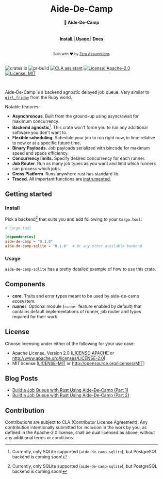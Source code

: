 <h1 align="center">Aide-De-Camp</h1>
<div align="center">
 <strong>
   💂 Aide-De-Camp
 </strong>
 
</div>

<br />


<div align="center">
  <h4>
    <a href="#Install">
      Install
    </a>
    <span> | </span>
    <a href="#Usage">
      Usage
    </a>
    <span> | </span>
    <a href="https://docs.rs/aide-de-camp">
      Docs
    </a>
  </h4>
</div>

<br />

<div align="center">
  <small>Built with ❤️ by <a href="https://zeroassumptions.dev">Zero Assumptions</a></small>

</div>

<br />

![crates.io](https://img.shields.io/crates/v/aide-de-camp.svg)
![pr-build](https://github.com/ZeroAssumptions/aide-de-camp/actions/workflows/pr-build.yaml/badge.svg)
[![CLA assistant](https://cla-assistant.io/readme/badge/ZeroAssumptions/aide-de-camp)](https://cla-assistant.io/ZeroAssumptions/aide-de-camp)
[![License: Apache-2.0](https://img.shields.io/badge/License-Apache_2.0-blue.svg)](https://opensource.org/licenses/Apache-2.0)
[![License: MIT](https://img.shields.io/badge/License-MIT-yellow.svg)](https://opensource.org/licenses/MIT)
 
<br />

Aide-De-Camp is a backend agnostic delayed job queue. Very similar to [`girl_friday`](https://github.com/mperham/girl_friday) from the Ruby world.

Notable features:

- **Asynchronous**. Built from the ground-up using async/await for maximum concurrency.
- **Backend agnostic**[^1]. This crate won't force you to run any additional software you don't want to.
- **Flexible scheduling**. Schedule your job to run right now, in time relative to now or at a specific future time.
- **Binary Payloads**. Job payloads serialized with bincode for maximum speed and space efficiency.
- **Concurrency limits.** Specify desired concurrency for each runner.
- **Job Router**. Run as many job types as you want and limit which runners can process which jobs.
- **Cross Platform**. Runs anywhere rust has standard lib.
- **Traced**. All important functions are [instrumented](https://github.com/tokio-rs/tracing).

## Getting started

### Install

Pick a backend[^1] that suits you and add following to your `Cargo.toml`:

```toml
# Cargo.toml

[dependencies]
aide-de-camp = "0.1.0"
aide-de-camp-sqlite = "0.1.0"  # Or any other available backend
```

### Usage

`aide-de-camp-sqlite` has a pretty detailed example of how to use this crate.

## Components

- **core**. Traits and error types meant to be used by aide-de-camp ecosystem.
- **runner**. Optional module (`runner` feature enabled by default) that contains default implementations of runner, job router and types required for their work.

[^1]: Currently, only SQLite supported (`aide-de-camp-sqlite`), but PostgreSQL backend is coming soon!

## License

Choose licensing under either of the following for your use case:

-   Apache License, Version 2.0
    ([LICENSE-APACHE](https://github.com/ZeroAssumptions/aide-de-camp/blob/main/LICENSE-APACHE) or <http://www.apache.org/licenses/LICENSE-2.0>)
-   MIT license
    ([LICENSE-MIT](https://github.com/ZeroAssumptions/aide-de-camp/blob/main/LICENSE-MIT) or <http://opensource.org/licenses/MIT>)
    
## Blog Posts

- [Build a Job Queue with Rust Using Aide-De-Camp (Part 1)](https://dev.to/zeroassumptions/build-a-job-queue-with-rust-using-aide-de-camp-part-1-4g5m)
- [Build a Job Queue with Rust Using Aide-De-Camp (Part 2)](https://dev.to/zeroassumptions/build-a-job-queue-with-rust-using-aide-de-camp-part-2-993)

## Contribution

Contributions are subject to CLA (Contributor License Agreement). Any contribution intentionally submitted
for inclusion in the work by you, as defined in the Apache-2.0 license, shall be
dual licensed as above, without any additional terms or conditions.

